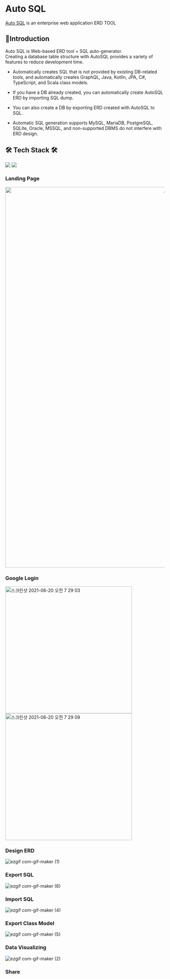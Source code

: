  # Auto SQL 
[Auto SQL](https://autosql.co.kr) is 
an enterprise web application ERD TOOL 

## 🤚Introduction
Auto SQL is Web-based ERD tool + SQL auto-generator. <br/>
Creating a database table structure with AutoSQL provides a variety of features to reduce development time.

- Automatically creates SQL that is not provided by existing DB-related tools, and automatically creates GraphQL, Java, Kotlin, JPA, C#, TypeScript, and Scala class models.

- If you have a DB already created, you can automatically create AutoSQL ERD by importing SQL dump.

- You can also create a DB by exporting ERD created with AutoSQL to SQL.

- Automatic SQL generation supports MySQL, MariaDB, PostgreSQL, SQLite, Oracle, MSSQL, and non-supported DBMS do not interfere with ERD design.
## 🛠 Tech Stack 🛠
<p>
  <img src="https://img.shields.io/badge/-Nodejs-green"/>
  <img src="https://img.shields.io/badge/-Reactjs-blue"/>
</p>

### Landing Page
 <img style="text-align:center" width="1200" alt="스크린샷 2021-06-20 오전 7 16 10" src="https://user-images.githubusercontent.com/45731301/123053348-c13d1a00-d43e-11eb-9a1d-fd24c7a5a5d9.png">

### Google Login
<p>
<img align="center" width="400" alt="스크린샷 2021-06-20 오전 7 29 03" src="https://user-images.githubusercontent.com/45731301/123053491-e7fb5080-d43e-11eb-9a87-56eae0ae0215.png">
 &nbsp; &nbsp;
<img align="center" width="400" alt="스크린샷 2021-06-20 오전 7 29 09" src="https://user-images.githubusercontent.com/45731301/123053474-e467c980-d43e-11eb-9f28-784e839fae47.png">
</p>

### Design ERD
![ezgif com-gif-maker (1)](https://user-images.githubusercontent.com/45731301/123593570-9f220e00-d829-11eb-813e-e4192562c8c8.gif)


### Export SQL
![ezgif com-gif-maker (6)](https://user-images.githubusercontent.com/45731301/123594934-45bade80-d82b-11eb-8519-d67458cb73c5.gif)


### Import SQL
![ezgif com-gif-maker (4)](https://user-images.githubusercontent.com/45731301/123594572-d7761c00-d82a-11eb-80a8-f0a1c7906868.gif)


### Export Class Model
![ezgif com-gif-maker (5)](https://user-images.githubusercontent.com/45731301/123594729-0a201480-d82b-11eb-875d-cd239615abc1.gif)

### Data Visualizing
![ezgif com-gif-maker (2)](https://user-images.githubusercontent.com/45731301/123594102-4010c900-d82a-11eb-8805-db29a5907400.gif)

### Share


